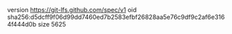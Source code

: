 version https://git-lfs.github.com/spec/v1
oid sha256:d5dcff9f06d99dd7460ed7b2583efbf26828aa5e76c9df9c2af6e3164f444d0b
size 5625
